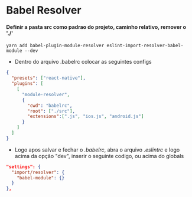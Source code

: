 # Babel Resolver
#### Definir a pasta src como padrao do projeto, caminho relativo, remover o './'

`yarn add babel-plugin-module-resolver eslint-import-resolver-babel-module --dev`

* Dentro do arquivo .babelrc colocar as seguintes configs

```json
{
  "presets": ["react-native"],
  "plugins": [
    [
      "module-resolver",
      {
        "cwd": "babelrc",
        "root": ["./src"],
        "extensions":[".js", "ios.js", "android.js"]
      }
    ]
  ]
}
```

* Logo apos salvar e fechar o *.babelrc*, abra o arquivo *.eslintrc* e logo acima da opção "dev", inserir o seguinte codigo, ou acima do globals

```json
"settings": {
  "import/resolver": {
    "babel-module": {}
  }
},
```
